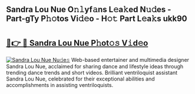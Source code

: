 ## Sandra Lou Nue O𝚗𝚕yf𝚊ns L𝚎a𝚔ed N𝚞𝚍es - Part-gTy P𝚑𝚘tos Vi𝚍𝚎o - H𝚘𝚝 Part L𝚎a𝚔s ukk90

# <h2><a href="http://kfe9sxr.oniu.top/?m=Sandra+Lou+Nue">🔗👉 🔴 Sandra Lou Nue P𝚑ot𝚘𝚜 V𝚒d𝚎o</a></h2>

[![Sandra Lou Nue Nu𝚍e𝚜](https://i.imgur.com/0qMVB7G.gif)](http://kfe9sxr.oniu.top/?m=Sandra+Lou+Nue)
Web-based entertainer and multimedia designer Sandra Lou Nue, acclaimed for sharing dance and lifestyle ideas through trending dance trends and short videos. Brilliant ventriloquist assistant Sandra Lou Nue, celebrated for their exceptional abilities and accomplishments in assisting ventriloquists.  
